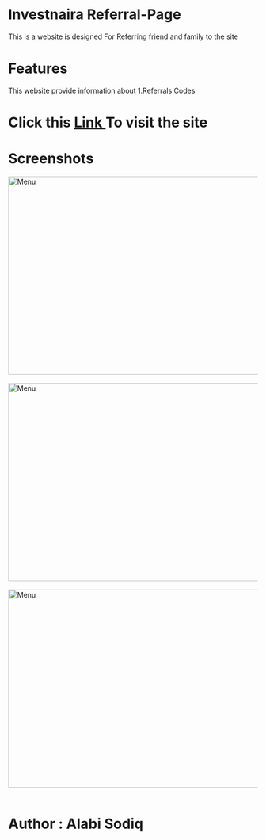 # Investnaira Referral-Page
This is a website is designed For Referring friend and family to the site
# Features
This website provide information about
1.Referrals Codes

 
# Click this <a href="http://sodiqwebsite.byethost31.com/web/index.html" target="_blank"> Link </a> To visit the site

# Screenshots

<img src="scrs/in1.JPG" alt="Menu" width="700" height="400">&nbsp;
<img src="scrs/in2.JPG" alt="Menu" width="700" height="400">&nbsp;
<img src="scrs/in3t3.JPG" alt="Menu" width="700" height="400">&nbsp;

# Author : Alabi Sodiq
